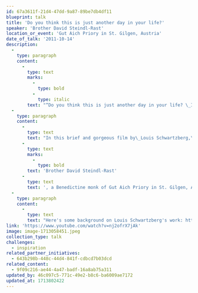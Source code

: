 ```yaml
---
id: 67a3611f-21d4-47dd-9a87-89be7db4df11
blueprint: talk
title: 'Do you think this is just another day in your life?'
speaker: 'Brother David Steindl-Rast'
location_or_event: 'Gut Aich Priory in St. Gilgen, Austria'
date_of_talk: '2011-10-14'
description:
  -
    type: paragraph
    content:
      -
        type: text
        marks:
          -
            type: bold
          -
            type: italic
        text: "“Do you think this is just another day in your life? \_It’s the one day that is given to you…”"
  -
    type: paragraph
    content:
      -
        type: text
        text: "In this brief and gorgeous film by\_Louis Schwartzberg,\_"
      -
        type: text
        marks:
          -
            type: bold
        text: 'Brother David Steindl-Rast'
      -
        type: text
        text: ', a Benedictine monk of Gut Aich Priory in St. Gilgen, Austria, shares a mindful invocation of gratitude for life.'
  -
    type: paragraph
    content:
      -
        type: text
        text: "Here's some background on Louis Schwartzberg's work: https://www.earthday.org/board-members/."
link: 'https://www.youtube.com/watch?v=nj2ofrX7jAk'
image: image-1713058451.jpeg
collection_type: talk
challenges:
  - inspiration
related_partner_initiatives:
  - 643b298b-448c-44d4-841f-cdbcd7b03dcd
related_content:
  - 9f09c216-ae44-4a47-badf-16a8ab75a311
updated_by: 46c097c5-771c-49e2-b8c6-ba6009ae7172
updated_at: 1713802422
---
```

